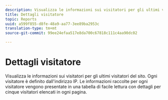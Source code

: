 ```yaml
---
description: Visualizza le informazioni sui visitatori per gli ultimi visitatori del sito. Ogni visitatore è definito dall'indirizzo IP. Le informazioni raccolte per ogni visitatore vengono presentate in una tabella di facile lettura con dettagli per cinque visitatori elencati in ogni pagina.
title: Dettagli visitatore
topic: Reports
uuid: a599f855-d8fe-48a9-aa77-3ee89ba2953c
translation-type: tm+mt
source-git-commit: 99ee24efaa517e8da700c67818c111c4aa90dc02

---
```



# Dettagli visitatore

Visualizza le informazioni sui visitatori per gli ultimi visitatori del sito. Ogni visitatore è definito dall'indirizzo IP. Le informazioni raccolte per ogni visitatore vengono presentate in una tabella di facile lettura con dettagli per cinque visitatori elencati in ogni pagina.

